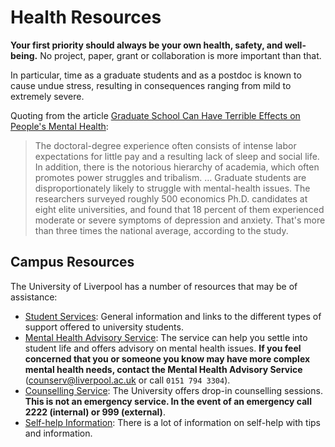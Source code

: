 # Health Resources

**Your first priority should always be your own health, safety, and
well-being.**
No project, paper, grant or collaboration is more important than that.

In particular, time as a graduate students and as a postdoc is known to cause
undue stress, resulting in consequences ranging from mild to extremely severe.

Quoting from the article
[Graduate School Can Have Terrible Effects on People's Mental Health][grad-health]:

> The doctoral-degree experience often consists of intense labor expectations
> for little pay and a resulting lack of sleep and social life. In addition,
> there is the notorious hierarchy of academia, which often promotes power
> struggles and tribalism. … Graduate students are disproportionately likely to
> struggle with mental-health issues. The researchers surveyed roughly 500
> economics Ph.D. candidates at eight elite universities, and found that 18
> percent of them experienced moderate or severe symptoms of depression and
> anxiety. That's more than three times the national average, according to the
> study.

## Campus Resources

The University of Liverpool has a number of resources that may be of
assistance:

* [Student Services](https://www.liverpool.ac.uk/studentsupport/): General
  information and links to the different types of support offered to university
  students.
* [Mental Health Advisory Service](https://www.liverpool.ac.uk/studentsupport/mentalhealthadvisoryservice/):
  The service can help you settle into student life and offers advisory on
  mental health issues. **If you feel concerned that you or someone you know
  may have more complex mental health needs, contact the Mental Health Advisory
  Service** ([counserv@liverpool.ac.uk](mailto:counserv@liverpool.ac.uk) or
  call `0151 794 3304`).
* [Counselling Service](https://www.liverpool.ac.uk/studentsupport/counselling/):
  The University offers drop-in counselling sessions. **This is not an
  emergency service. In the event of an emergency call 2222 (internal) or 999
  (external)**.
* [Self-help Information](https://www.liverpool.ac.uk/studentsupport/counselling/selfhelp/):
  There is a lot of information on self-help with tips and information.

[grad-health]: https://www.theatlantic.com/education/archive/2018/11/anxiety-depression-mental-health-graduate-school/576769/
